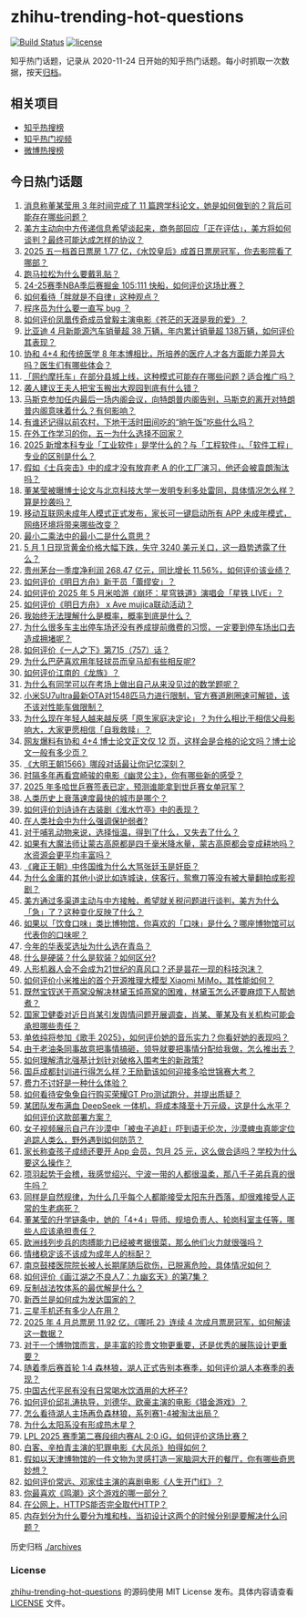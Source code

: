 # zhihu-trending-hot-questions

[![Build Status](https://github.com/justjavac/zhihu-trending-hot-questions/workflows/ci/badge.svg?branch=master)](https://github.com/justjavac/zhihu-trending-hot-questions/actions)
[![license](https://img.shields.io/github/license/justjavac/zhihu-trending-hot-questions)](https://github.com/justjavac/zhihu-trending-hot-questions/blob/master/LICENSE)

知乎热门话题，记录从 2020-11-24
日开始的知乎热门话题。每小时抓取一次数据，按天[归档](./archives)。

## 相关项目

- [知乎热搜榜](https://github.com/justjavac/zhihu-trending-top-search)
- [知乎热门视频](https://github.com/justjavac/zhihu-trending-hot-video)
- [微博热搜榜](https://github.com/justjavac/weibo-trending-hot-search)

## 今日热门话题

<!-- BEGIN -->
<!-- 最后更新时间 Fri May 02 2025 16:11:54 GMT+0800 (China Standard Time) -->

1. [消息称董某莹用 3 年时间完成了 11 篇跨学科论文，她是如何做到的？背后可能存在哪些问题？](https://www.zhihu.com/question/1901025064675141400)
1. [美方主动向中方传递信息希望谈起来，商务部回应「正在评估」，美方将如何谈判？最终可能达成怎样的协议？](https://www.zhihu.com/question/1901553333975611400)
1. [2025 五一档首日票房 1.77 亿，《水饺皇后》成首日票房冠军，你去影院看了哪部？](https://www.zhihu.com/question/1901382909270659600)
1. [跑马拉松为什么要戴乳贴？](https://www.zhihu.com/question/327153609)
1. [24-25赛季NBA季后赛掘金 105:111 快船，如何评价这场比赛？](https://www.zhihu.com/question/1901582821291721000)
1. [如何看待「胖就是不自律」这种观点？](https://www.zhihu.com/question/377209444)
1. [程序员为什么要一直写 bug ？](https://www.zhihu.com/question/647081950)
1. [如何评价凤凰传奇成员曾毅主演电影《苍茫的天涯是我的爱》？](https://www.zhihu.com/question/1898014896995664400)
1. [比亚迪 4 月新能源汽车销量超 38 万辆，年内累计销量超 138万辆，如何评价其表现？](https://www.zhihu.com/question/1901350897201689600)
1. [协和 4+4 和传统医学 8 年本博相比，所培养的医疗人才各方面能力差异大吗？医生们有哪些体会？](https://www.zhihu.com/question/1900963107553114000)
1. [「网约摩托车」在部分县城上线，这种模式可能存在哪些问题？适合推广吗？](https://www.zhihu.com/question/1901286895167698400)
1. [袭人建议王夫人把宝玉搬出大观园到底有什么错？](https://www.zhihu.com/question/1894289274750362000)
1. [马斯克参加任内最后一场内阁会议，向特朗普内阁告别，马斯克的离开对特朗普内阁意味着什么？有何影响？](https://www.zhihu.com/question/1901313518239705000)
1. [有谁还记得以前农村，下地干活时田间吃的“晌午饭”吃些什么吗？](https://www.zhihu.com/question/1900224272942740500)
1. [在外工作学习的你，五一为什么选择不回家？](https://www.zhihu.com/question/1899933741025032000)
1. [2025 新增本科专业「工业软件」是学什么的？与「工程软件」、「软件工程」专业的区别是什么？](https://www.zhihu.com/question/1898024101110589000)
1. [假如《士兵突击》中的成才没有放弃老 A 的化工厂演习，他还会被袁朗淘汰吗？](https://www.zhihu.com/question/447870945)
1. [董某莹被曝博士论文与北京科技大学一发明专利多处雷同，具体情况怎么样？算是抄袭吗？](https://www.zhihu.com/question/1901244983983433000)
1. [移动互联网未成年人模式正式发布，家长可一键启动所有 APP 未成年模式，网络环境将带来哪些改变？](https://www.zhihu.com/question/1900863654439654100)
1. [最小二乘法中的最小二是什么意思 ?](https://www.zhihu.com/question/269063159)
1. [5 月 1 日现货黄金价格大幅下跌，失守 3240 美元关口，这一趋势透露了什么？](https://www.zhihu.com/question/1901293299689587200)
1. [贵州茅台一季度净利润 268.47 亿元，同比增长 11.56%，如何评价该业绩？](https://www.zhihu.com/question/1900670715503572000)
1. [如何评价《明日方舟》新干员「蕾缪安」？](https://www.zhihu.com/question/1899615038798566000)
1. [如何评价 2025 年 5 月米哈游《崩坏：星穹铁道》演唱会「星铁 LIVE」？](https://www.zhihu.com/question/1901381758835987500)
1. [如何评价《明日方舟》 x Ave mujica联动活动？](https://www.zhihu.com/question/1899580294417356500)
1. [我始终无法理解什么是概率，概率到底是什么？](https://www.zhihu.com/question/524526562)
1. [为什么很多车主出停车场还没有养成提前缴费的习惯，一定要到停车场出口去造成拥堵呢？](https://www.zhihu.com/question/1900829324363413000)
1. [如何评价《一人之下》第715（757）话？](https://www.zhihu.com/question/1901438674475923200)
1. [为什么巴萨喜欢用年轻球员而皇马却有些相反呢?](https://www.zhihu.com/question/1895613452971663600)
1. [如何评价江南的《龙族》？](https://www.zhihu.com/question/23622676)
1. [为什么有同学可以在考场上做出自己从来没见过的数学题呢？](https://www.zhihu.com/question/1900852767297353000)
1. [小米SU7ultra最新OTA对1548匹马力进行限制，官方赛道刷圈速可解锁，该不该对性能车做限制？](https://www.zhihu.com/question/1901250394950201600)
1. [为什么现在年轻人越来越反感「原生家庭决定论」？为什么相比于相信父母影响大，大家更愿相信「自我救赎」？](https://www.zhihu.com/question/1900479659168203800)
1. [网友爆料有协和 4+4 博士论文正文仅 12 页，这样会是合格的论文吗？博士论文一般有多少页？](https://www.zhihu.com/question/1900988315747971000)
1. [《大明王朝1566》哪段对话最让你记忆深刻？](https://www.zhihu.com/question/657698029)
1. [时隔多年再看宫崎骏的电影《幽灵公主》，你有哪些新的感受？](https://www.zhihu.com/question/1900862939138844400)
1. [2025 年多哈世乒赛签表已定，预测谁能拿到世乒赛女单冠军？](https://www.zhihu.com/question/1901252714911995600)
1. [人类历史上衰落速度最快的城市是哪个？](https://www.zhihu.com/question/1894555455537250800)
1. [如何评价刘诗诗在古装剧《淮水竹亭》中的表现？](https://www.zhihu.com/question/1900348073479209700)
1. [在人类社会中为什么强调保护弱者?](https://www.zhihu.com/question/26774858)
1. [对于哺乳动物来说，选择恒温，得到了什么，又失去了什么？](https://www.zhihu.com/question/642321435)
1. [如果有大魔法师让蒙古高原都是四千毫米降水量，蒙古高原都会变成耕地吗？水资源会更平均丰富吗？](https://www.zhihu.com/question/1900157991992420400)
1. [《雍正王朝》中佟国维为什么大骂张廷玉是奸臣？](https://www.zhihu.com/question/564497758)
1. [为什么金庸的其他小说比如连城诀，侠客行，鸳鸯刀等没有被大量翻拍成影视剧？](https://www.zhihu.com/question/324426190)
1. [美方通过多渠道主动与中方接触，希望就关税问题进行谈判，美方为什么「急」了？这种变化反映了什么？](https://www.zhihu.com/question/1901080867876615400)
1. [如果以「饮食口味」类比博物馆，你喜欢的「口味」是什么？哪座博物馆可以代表你的口味呢？](https://www.zhihu.com/question/1899813158316635600)
1. [今年的华表奖选址为什么选在青岛？](https://www.zhihu.com/question/1898980897258202600)
1. [什么是硬装？什么是软装？如何区分?](https://www.zhihu.com/question/1890434852316235300)
1. [人形机器人会不会成为21世纪的真风口？还是昙花一现的科技泡沫？](https://www.zhihu.com/question/1897715662077531000)
1. [如何评价小米推出的首个开源推理大模型 Xiaomi MiMo，其性能如何？](https://www.zhihu.com/question/1900867270374332000)
1. [既然宝钗送干燕窝没解决林黛玉炖燕窝的困难，林黛玉怎么还要麻烦下人帮她煮？](https://www.zhihu.com/question/1900490263870301700)
1. [国家卫健委对近日肖某引发舆情问题开展调查，肖某、董某及有关机构可能会承担哪些责任？](https://www.zhihu.com/question/1901192719428182800)
1. [单依纯将参加《歌手 2025》，如何评价她的音乐实力？你看好她的表现吗？](https://www.zhihu.com/question/1896157910922417000)
1. [由于老油条同事故意把事情搞砸，领导就要把事情分配给我做，怎么推出去？](https://www.zhihu.com/question/1900502007531414300)
1. [如何理解清北强基计划针对破格入围考生的新政策?](https://www.zhihu.com/question/1898400826403329000)
1. [国乒成都封训进行得怎么样？王励勤该如何迎接多哈世锦赛大考？](https://www.zhihu.com/question/1900807935984107500)
1. [费力不讨好是一种什么体验？](https://www.zhihu.com/question/31507843)
1. [如何看待安兔兔自行购买荣耀GT Pro测试跑分，并提出质疑？](https://www.zhihu.com/question/1900513282034504700)
1. [某团队发布满血 DeepSeek 一体机，将成本降至十万元级，这是什么水平？如何评价这款部署方案？](https://www.zhihu.com/question/1900593090668001000)
1. [女子视频展示自己在沙漠中「被虫子追赶」吓到语无伦次，沙漠蜱虫真能定位追踪人类么，野外遇到如何防范？](https://www.zhihu.com/question/1900503710884390000)
1. [家长称查孩子成绩还要开 App 会员，包月 25 元，这么做合适吗？学校为什么要这么操作？](https://www.zhihu.com/question/1900676899379835400)
1. [项羽起势于会稽，我感觉绍兴、宁波一带的人都很温柔，那八千子弟兵真的很牛吗？](https://www.zhihu.com/question/437791072)
1. [同样是自然规律，为什么几乎每个人都能接受太阳东升西落，却很难接受人正常的生老病死？](https://www.zhihu.com/question/1900928401654674000)
1. [董某莹的升学链条中，她的「4+4」导师、规培负责人、轮岗科室主任等，哪些人应该承担责任？](https://www.zhihu.com/question/1901175046774416400)
1. [欧洲线列步兵的肉搏能力已经被考据很菜，那么他们火力就很强吗？](https://www.zhihu.com/question/653122907)
1. [情绪稳定该不该成为成年人的标配？](https://www.zhihu.com/question/1900576960557594000)
1. [南京鼓楼医院院长被人长期尾随后砍伤，已脱离危险，具体情况如何？](https://www.zhihu.com/question/1901010894688837600)
1. [如何评价《画江湖之不良人7：九幽玄天》的第7集？](https://www.zhihu.com/question/1901229527511857000)
1. [反制战法牧体系的最优解是什么？](https://www.zhihu.com/question/1899944422214448600)
1. [新西兰是如何成为发达国家的？](https://www.zhihu.com/question/48456379)
1. [三星手机还有多少人在用？](https://www.zhihu.com/question/609894486)
1. [2025 年 4 月总票房 11.92 亿，《哪吒 2》连续 4 次成月票房冠军，如何解读这一数据？](https://www.zhihu.com/question/1901020875819553500)
1. [对于一个博物馆而言，是丰富的珍贵文物更重要，还是优秀的展陈设计更重要？](https://www.zhihu.com/question/1899529219559655200)
1. [随着季后赛首轮 1:4 森林狼，湖人正式告别本赛季，如何评价湖人本赛季的表现？](https://www.zhihu.com/question/1901280270881128700)
1. [中国古代平民有没有日常喝水饮酒用的大杯子?](https://www.zhihu.com/question/1894385336563504000)
1. [如何评价邱礼涛执导，刘德华、欧豪主演的电影《猎金游戏》？](https://www.zhihu.com/question/1900585709976397600)
1. [怎么看待湖人主场再负森林狼，系列赛1-4被淘汰出局？](https://www.zhihu.com/question/1901263818216149800)
1. [为什么太阳系没有形成热木星？](https://www.zhihu.com/question/353705904)
1. [LPL 2025 赛季第二赛段组内赛AL 2:0 iG，如何评价这场比赛？](https://www.zhihu.com/question/1901351927243073000)
1. [白客、辛柏青主演的犯罪电影《大风杀》拍得如何？](https://www.zhihu.com/question/1900585709988983300)
1. [假如以天津博物馆的一件文物为灵感打造一家脑洞大开的餐厅，你有哪些奇思妙想？](https://www.zhihu.com/question/1899042710641439500)
1. [如何评价常远、邓家佳主演的喜剧电影《人生开门红》？](https://www.zhihu.com/question/1900303574958864100)
1. [你最喜欢《鸣潮》这个游戏的哪一部分？](https://www.zhihu.com/question/1900669456130241800)
1. [在公网上，HTTPS能否完全取代HTTP？](https://www.zhihu.com/question/270454580)
1. [内存划分为什么要分为堆和栈，当初设计这两个的时候分别是要解决什么问题？](https://www.zhihu.com/question/447017261)

<!-- END -->

历史归档 [./archives](./archives)

### License

[zhihu-trending-hot-questions](https://github.com/justjavac/zhihu-trending-hot-questions)
的源码使用 MIT License 发布。具体内容请查看 [LICENSE](./LICENSE) 文件。
